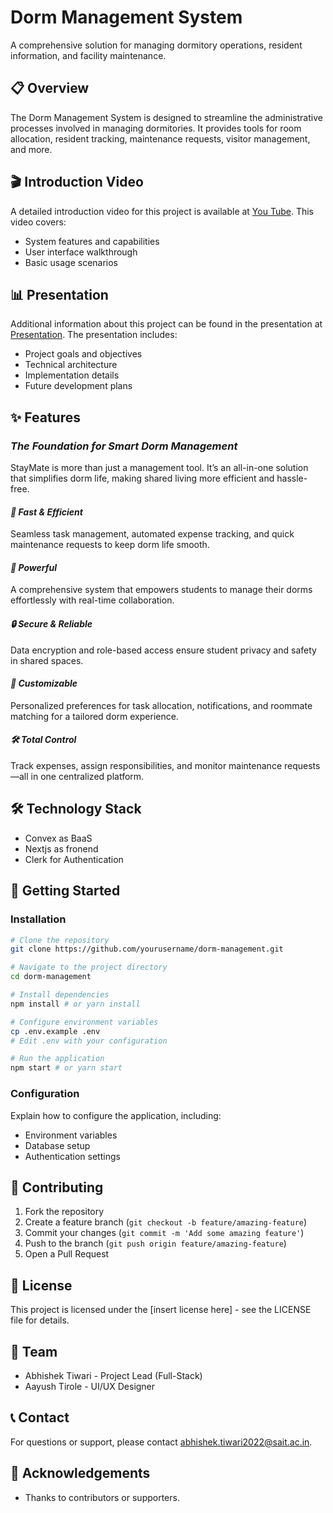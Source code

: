 # Dorm Management System

A comprehensive solution for managing dormitory operations, resident information, and facility maintenance.

## 📋 Overview

The Dorm Management System is designed to streamline the administrative processes involved in managing dormitories. It provides tools for room allocation, resident tracking, maintenance requests, visitor management, and more.

## 🎬 Introduction Video

A detailed introduction video for this project is available at [You Tube](https://youtu.be/Kbb6-YeWXvs?si=QR4cIeGkBdlhte-3). This video covers:
- System features and capabilities
- User interface walkthrough
- Basic usage scenarios

## 📊 Presentation

Additional information about this project can be found in the presentation at [Presentation](). The presentation includes:
- Project goals and objectives
- Technical architecture
- Implementation details
- Future development plans

## ✨ Features

### *The Foundation for Smart Dorm Management*  
StayMate is more than just a management tool. It’s an all-in-one solution that simplifies dorm life, making shared living more efficient and hassle-free.  

#### *🚀 Fast & Efficient*  
Seamless task management, automated expense tracking, and quick maintenance requests to keep dorm life smooth.  

#### *💪 Powerful*  
A comprehensive system that empowers students to manage their dorms effortlessly with real-time collaboration.  

#### *🔒 Secure & Reliable*  
Data encryption and role-based access ensure student privacy and safety in shared spaces.  

#### *🎨 Customizable*  
Personalized preferences for task allocation, notifications, and roommate matching for a tailored dorm experience.  

#### *🛠 Total Control*  
Track expenses, assign responsibilities, and monitor maintenance requests—all in one centralized platform.  


## 🛠️ Technology Stack

  - Convex as BaaS
  - Nextjs as fronend
  - Clerk for Authentication

## 🚀 Getting Started

### Installation

```bash
# Clone the repository
git clone https://github.com/yourusername/dorm-management.git

# Navigate to the project directory
cd dorm-management

# Install dependencies
npm install # or yarn install

# Configure environment variables
cp .env.example .env
# Edit .env with your configuration

# Run the application
npm start # or yarn start
```

### Configuration

Explain how to configure the application, including:
- Environment variables
- Database setup
- Authentication settings

## 🤝 Contributing

1. Fork the repository
2. Create a feature branch (`git checkout -b feature/amazing-feature`)
3. Commit your changes (`git commit -m 'Add some amazing feature'`)
4. Push to the branch (`git push origin feature/amazing-feature`)
5. Open a Pull Request

## 📄 License

This project is licensed under the [insert license here] - see the LICENSE file for details.

## 👥 Team

- Abhishek Tiwari - Project Lead (Full-Stack)
- Aayush Tirole - UI/UX Designer

## 📞 Contact

For questions or support, please contact abhishek.tiwari2022@sait.ac.in.

## 🙏 Acknowledgements

- Thanks to contributors or supporters.